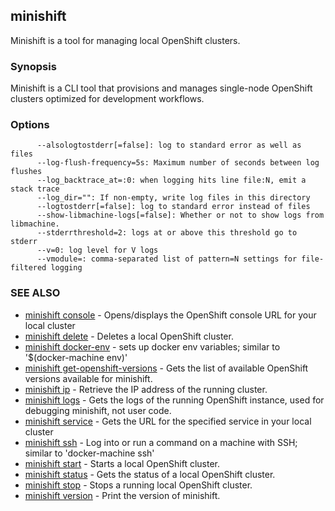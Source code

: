 ## minishift

Minishift is a tool for managing local OpenShift clusters.

### Synopsis


Minishift is a CLI tool that provisions and manages single-node OpenShift clusters optimized for development workflows.

### Options

```
      --alsologtostderr[=false]: log to standard error as well as files
      --log-flush-frequency=5s: Maximum number of seconds between log flushes
      --log_backtrace_at=:0: when logging hits line file:N, emit a stack trace
      --log_dir="": If non-empty, write log files in this directory
      --logtostderr[=false]: log to standard error instead of files
      --show-libmachine-logs[=false]: Whether or not to show logs from libmachine.
      --stderrthreshold=2: logs at or above this threshold go to stderr
      --v=0: log level for V logs
      --vmodule=: comma-separated list of pattern=N settings for file-filtered logging
```

### SEE ALSO
* [minishift console](minishift_console.md)	 - Opens/displays the OpenShift console URL for your local cluster
* [minishift delete](minishift_delete.md)	 - Deletes a local OpenShift cluster.
* [minishift docker-env](minishift_docker-env.md)	 - sets up docker env variables; similar to '$(docker-machine env)'
* [minishift get-openshift-versions](minishift_get-openshift-versions.md)	 - Gets the list of available OpenShift versions available for minishift.
* [minishift ip](minishift_ip.md)	 - Retrieve the IP address of the running cluster.
* [minishift logs](minishift_logs.md)	 - Gets the logs of the running OpenShift instance, used for debugging minishift, not user code.
* [minishift service](minishift_service.md)	 - Gets the URL for the specified service in your local cluster
* [minishift ssh](minishift_ssh.md)	 - Log into or run a command on a machine with SSH; similar to 'docker-machine ssh'
* [minishift start](minishift_start.md)	 - Starts a local OpenShift cluster.
* [minishift status](minishift_status.md)	 - Gets the status of a local OpenShift cluster.
* [minishift stop](minishift_stop.md)	 - Stops a running local OpenShift cluster.
* [minishift version](minishift_version.md)	 - Print the version of minishift.

